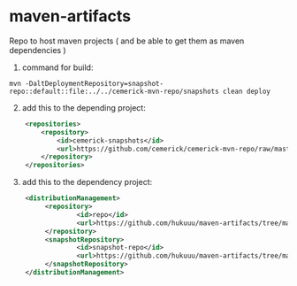 maven-artifacts
===============

Repo to host maven projects ( and be able to get them as maven dependencies )

1. command for build:

```  
mvn -DaltDeploymentRepository=snapshot-repo::default::file:../../cemerick-mvn-repo/snapshots clean deploy
```

2. add this to the depending project:

```xml
    <repositories>
        <repository>
            <id>cemerick-snapshots</id>
            <url>https://github.com/cemerick/cemerick-mvn-repo/raw/master/snapshots</url>
        </repository>
    </repositories>
```

3. add this to the dependency project:

```xml
    <distributionManagement>
         <repository>
                 <id>repo</id>
                 <url>https://github.com/hukuuu/maven-artifacts/tree/master/releases</url>
         </repository>
         <snapshotRepository>
                 <id>snapshot-repo</id>
                 <url>https://github.com/hukuuu/maven-artifacts/tree/master/snapshots</url>
         </snapshotRepository>
    </distributionManagement>
```
